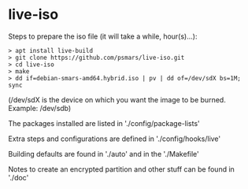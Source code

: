 # live-iso

Steps to prepare the iso file (it will take a while, hour(s)...):

```
> apt install live-build
> git clone https://github.com/psmars/live-iso.git
> cd live-iso
> make
> dd if=debian-smars-amd64.hybrid.iso | pv | dd of=/dev/sdX bs=1M; sync
```

(/dev/sdX is the device on which you want the image to be burned. Example: /dev/sdb)

The packages installed are listed in './config/package-lists'

Extra steps and configurations are defined in './config/hooks/live'

Building defaults are found in './auto' and in the './Makefile' 

Notes to create an encrypted partition and other stuff can be found in './doc'

